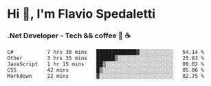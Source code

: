# Hi 👋, I'm Flavio Spedaletti
### .Net Developer - Tech && coffee 🤖 ☕

<!--START_SECTION:waka-->
```text
C#           7 hrs 30 mins   █████████████▓░░░░░░░░░░░   54.14 % 
Other        3 hrs 35 mins   ██████▒░░░░░░░░░░░░░░░░░░   25.83 % 
JavaScript   1 hr 15 mins    ██▒░░░░░░░░░░░░░░░░░░░░░░   09.02 % 
CSS          42 mins         █▒░░░░░░░░░░░░░░░░░░░░░░░   05.06 % 
Markdown     22 mins         ▓░░░░░░░░░░░░░░░░░░░░░░░░   02.75 % 
```
<!--END_SECTION:waka-->

<!--
[![Top Langs](https://github-readme-stats.vercel.app/api/top-langs/?username=flaviospedaletti&layout=compact&theme=radical)](https://github.com/anuraghazra/github-readme-stats)
-->

<!--
**FlavioSpedaletti/FlavioSpedaletti** is a ✨ _special_ ✨ repository because its `README.md` (this file) appears on your GitHub profile.

Here are some ideas to get you started:

- 🔭 I’m currently working on ...
- 🌱 I’m currently learning ...
- 👯 I’m looking to collaborate on ...
- 🤔 I’m looking for help with ...
- 💬 Ask me about ...
- 📫 How to reach me: ...
- 😄 Pronouns: ...
- ⚡ Fun fact: ...
-->
